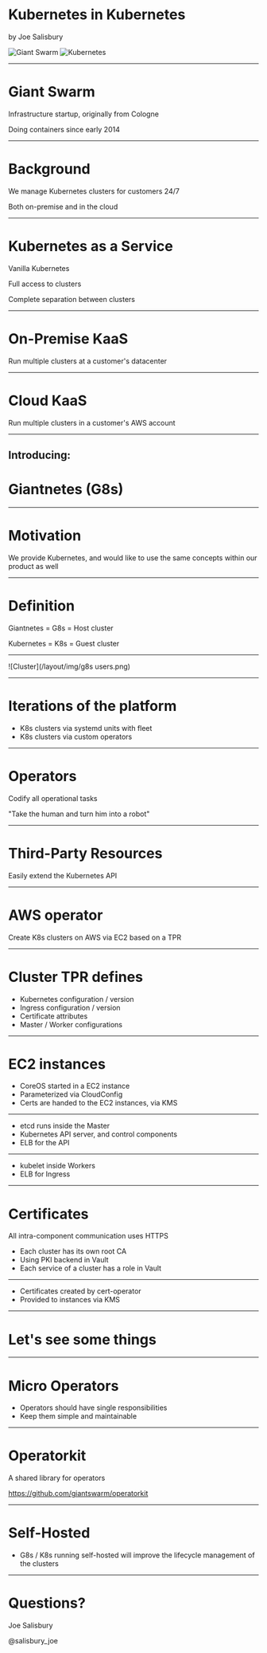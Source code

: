 <!-- .slide: class="centered" -->
<!-- .slide: data-background-image="/layout/img/bg/1.png" -->

# Kubernetes in Kubernetes

by Joe Salisbury

![Giant Swarm](/layout/img/giantswarm.png) <!-- .element: style="width: 100px; margin-right: 50px" -->
![Kubernetes](/layout/img/kubernetes.png) <!-- .element: style="width: 90px; position: relative; top: -10px" -->

---

<!-- .slide: data-background-image="/layout/img/city_skyline_buildings_2.svg" data-background-size="50% 50%" data-background-position="bottom" -->
# Giant Swarm

Infrastructure startup, originally from Cologne

Doing containers since early 2014

---

<!-- .slide: data-background-image="/layout/img/city_skyline_buildings_2.svg" data-background-size="50% 50%" data-background-position="bottom" -->
# Background

We manage Kubernetes clusters for customers 24/7

Both on-premise and in the cloud

---

<!-- .slide: data-background-image="/layout/img/city_skyline_buildings_2.svg" data-background-size="50% 50%" data-background-position="bottom" -->
# Kubernetes as a Service

Vanilla Kubernetes

Full access to clusters

Complete separation between clusters

---

<!-- .slide: data-background-image="/layout/img/city_skyline_buildings_2.svg" data-background-size="50% 50%" data-background-position="bottom" -->
# On-Premise KaaS

Run multiple clusters at a customer's datacenter

---

<!-- .slide: data-background-image="/layout/img/city_skyline_buildings_2.svg" data-background-size="50% 50%" data-background-position="bottom" -->
# Cloud KaaS

Run multiple clusters in a customer's AWS account

---

<!-- .slide: data-background-image="/layout/img/city_skyline_buildings_2.svg" data-background-size="50% 50%" data-background-position="bottom" -->
## Introducing: 

# Giantnetes (G8s)

---

<!-- .slide: data-background-image="/layout/img/city_skyline_buildings_2.svg" data-background-size="50% 50%" data-background-position="bottom" -->
# Motivation

We provide Kubernetes, and would like to use the same concepts within our product as well

---

<!-- .slide: data-background-image="/layout/img/city_skyline_buildings_2.svg" data-background-size="50% 50%" data-background-position="bottom" -->
# Definition

Giantnetes = G8s = Host cluster

Kubernetes = K8s = Guest cluster

---

<!-- .slide:  style="text-align: center;" -->
![Cluster](/layout/img/g8s users.png)

---

<!-- .slide: data-background-image="/layout/img/city_skyline_buildings_2.svg" data-background-size="50% 50%" data-background-position="bottom" -->
# Iterations of the platform

* K8s clusters via systemd units with fleet
* K8s clusters via custom operators

---

<!-- .slide: data-background-image="/layout/img/city_skyline_buildings_2.svg" data-background-size="50% 50%" data-background-position="bottom" -->
# Operators

Codify all operational tasks

"Take the human and turn him into a robot"

---

<!-- .slide: data-background-image="/layout/img/city_skyline_buildings_2.svg" data-background-size="50% 50%" data-background-position="bottom" -->
# Third-Party Resources

Easily extend the Kubernetes API

---

<!-- .slide: data-background-image="/layout/img/city_skyline_buildings_2.svg" data-background-size="50% 50%" data-background-position="bottom" -->
# AWS operator

Create K8s clusters on AWS via EC2 based on a TPR

---

<!-- .slide: data-background-image="/layout/img/city_skyline_buildings_2.svg" data-background-size="50% 50%" data-background-position="bottom" -->
# Cluster TPR defines

* Kubernetes configuration / version
* Ingress configuration / version
* Certificate attributes
* Master / Worker configurations

---

<!-- .slide: data-background-image="/layout/img/city_skyline_buildings_2.svg" data-background-size="50% 50%" data-background-position="bottom" -->
# EC2 instances

* CoreOS started in a EC2 instance
* Parameterized via CloudConfig
* Certs are handed to the EC2 instances, via KMS

---

<!-- .slide: data-background-image="/layout/img/city_skyline_buildings_2.svg" data-background-size="50% 50%" data-background-position="bottom" -->

* etcd runs inside the Master
* Kubernetes API server, and control components
* ELB for the API

---

<!-- .slide: data-background-image="/layout/img/city_skyline_buildings_2.svg" data-background-size="50% 50%" data-background-position="bottom" -->

* kubelet inside Workers
* ELB for Ingress

---

<!-- .slide: data-background-image="/layout/img/city_skyline_buildings_2.svg" data-background-size="50% 50%" data-background-position="bottom" -->
# Certificates

All intra-component communication uses HTTPS

* Each cluster has its own root CA
* Using PKI backend in Vault
* Each service of a cluster has a role in Vault

---

<!-- .slide: data-background-image="/layout/img/city_skyline_buildings_2.svg" data-background-size="50% 50%" data-background-position="bottom" -->

* Certificates created by cert-operator
* Provided to instances via KMS

---

<!-- .slide: data-background-image="/layout/img/city_skyline_buildings_2.svg" data-background-size="50% 50%" data-background-position="bottom" -->
# Let's see some things

---

<!-- .slide: data-background-image="/layout/img/city_skyline_buildings_2.svg" data-background-size="50% 50%" data-background-position="bottom" -->
# Micro Operators 

* Operators should have single responsibilities
* Keep them simple and maintainable

---

<!-- .slide: data-background-image="/layout/img/city_skyline_buildings_2.svg" data-background-size="50% 50%" data-background-position="bottom" -->
# Operatorkit

A shared library for operators

https://github.com/giantswarm/operatorkit

---

<!-- .slide: data-background-image="/layout/img/city_skyline_buildings_2.svg" data-background-size="50% 50%" data-background-position="bottom" -->
# Self-Hosted

* G8s / K8s running self-hosted will improve the lifecycle management of the clusters

---

<!-- .slide: data-background-image="/layout/img/city_skyline_buildings_2.svg" data-background-size="50% 50%" data-background-position="bottom" -->
# Questions?

Joe Salisbury

@salisbury_joe

